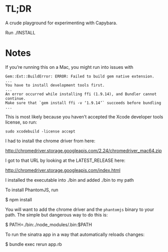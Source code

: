 # TL;DR

A crude playground for experimenting with Capybara.

Run ./INSTALL

# Notes

If you’re running this on a Mac, you might run into issues with

```
Gem::Ext::BuildError: ERROR: Failed to build gem native extension.
...
You have to install development tools first.
...
An error occurred while installing ffi (1.9.14), and Bundler cannot continue.
Make sure that `gem install ffi -v ‘1.9.14’` succeeds before bundling
...
```

This is most likely because you haven’t accepted the Xcode developer tools license, so run:

```
sudo xcodebuild -license accept
```

I had to install the chrome driver from here:

  http://chromedriver.storage.googleapis.com/2.24/chromedriver_mac64.zip

I got to that URL by looking at the LATEST_RELEASE here:

  http://chromedriver.storage.googleapis.com/index.html

I installed the executable into ./bin and added ./bin to my path

To install PhantomJS, run

  $ npm install

You will want to add the chrome driver and the `phantomjs` binary to
your path. The simple but dangerous way to do this is:

  $ PATH=./bin:./node_modules/.bin:$PATH

To run the sinatra app in a way that automatically reloads changes:

  $ bundle exec rerun app.rb
